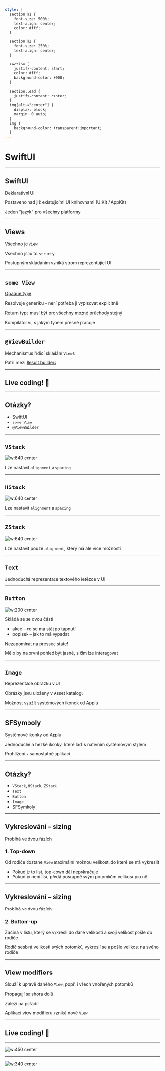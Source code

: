 ```yaml
---
style: |
  section h1 {
  	font-size: 500%;
  	text-align: center;
  	color: #fff;
  }

  section h2 {
  	font-size: 250%;
  	text-align: center;
  }

  section {
  	justify-content: start;
  	color: #fff;
  	background-color: #000;
  }

  section.lead {
  	justify-content: center;
  }
  img[alt~="center"] {
    display: block;
    margin: 0 auto;
  }
  img {
    background-color: transparent!important;
  }
---
```


<!-- _class: lead -->

# SwiftUI

---

## SwiftUI

Deklarativní UI

Postaveno nad již existujícími UI knihovnami (UIKit / AppKit)

Jeden "jazyk" pro všechny platformy

---

## Views

Všechno je `View`

Všechno jsou to `struct`y

Postupným skládáním vzniká strom reprezentující UI

---

## `some View`

[Opaque type](https://docs.swift.org/swift-book/LanguageGuide/OpaqueTypes.html)

Resolvuje generiku - není potřeba ji vypisovat explicitně

Return type musí být pro všechny možné průchody stejný

Kompilátor ví, s jakým typem přesně pracuje

---

## `@ViewBuilder`

Mechanismus řídící skládání `View`s

Patří mezi [Result builders](https://www.avanderlee.com/swift/result-builders/)

---

<!-- _class: lead -->

## Live coding! :tada: 

---

## Otázky?

- SwiftUI
- `some View`
- `@ViewBuilder`

---

## `VStack`

![w:640 center](vstack.png)

Lze nastavit `alignment` a `spacing`

---

## `HStack`

![w:640 center](hstack.png)

Lze nastavit `alignment` a `spacing`

---

## `ZStack`

![w:640 center](zstack.png)

Lze nastavit pouze `alignment`, který má ale více možností

---

## `Text`

Jednoduchá reprezentace textového řetězce v UI

---

## `Button`

![w:200 center](button.png)

Skládá se ze dvou částí

- akce – co se má stát po tapnutí
- popisek – jak to má vypadat

Nezapomínat na pressed state!

Mělo by na první pohled být jasné, s čím lze interagovat

---

## `Image`

Reprezentace obrázku v UI

Obrázky jsou uloženy v Asset katalogu

Možnost využít systémových ikonek od Applu

---

## SFSymboly

Systémové ikonky od Applu

Jednoduché a hezké ikonky, které ladí s nativním systémovým stylem

Prohlížení v samostatné aplikaci

---

## Otázky?

- `VStack`, `HStack`, `ZStack`
- `Text`
- `Button`
- `Image`
- SFSymboly

---

## Vykreslování – sizing

Probíhá ve dvou fázích

### 1. Top-down

Od rodiče dostane `View` maximální možnou velikost, do které se má vykreslit

- Pokud je to list, top-down dál nepokračuje
- Pokud to není list, předá postupně svým potomkům velikost pro ně

---

## Vykreslování – sizing

Probíhá ve dvou fázích

### 2. Bottom-up

Začíná v listu, který se vykreslí do dané velikosti a svojí velikost pošle do rodiče

Rodič sesbírá velikosti svých potomků, vykreslí se a pošle velikost na svého rodiče

---

## View modifiers

Slouží k úpravě daného `View`, popř. i všech vnořených potomků

Propagují se shora dolů

Záleží na pořadí!

Aplikací view modifieru vzniká nové `View`

---

<!-- _class: lead -->

## Live coding! :tada: 

---

![w:450 center](post.png)

---

![w:340 center](breakdown.png)
